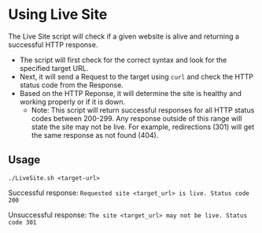 # Using Live Site

The Live Site script will check if a given website is alive and returning a successful HTTP response.

- The script will first check for the correct syntax and look for the specified target URL.
- Next, it will send a Request to the target using `curl` and check the HTTP status code from the Response.
- Based on the HTTP Reponse, it will determine the site is healthy and working properly or if it is down.
  - Note: This script will return successful responses for all HTTP status codes between 200-299. Any response outside of this range will state the site may not be live. For example, redirections (301) will get the same response as not found (404).

## Usage

`./LiveSite.sh <target-url>`

Successful response:
`Requested site <target_url> is live. Status code 200`

Unsuccessful response:
`The site <target_url> may not be live. Status code 301`
